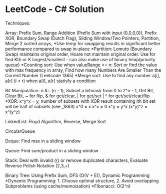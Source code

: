 # LeetCode - C# Solution

Techniques:

Array: Prefix Sum, Range Addition (Prefix Sum with input (0,0,0,0)), Prefix XOR, Boundary Swap (Dutch Flag), Sliding Window/Two Pointers, Partition, Merge 2 sorted arrays, 
*Use temp for swapping results in significant better performance compared to swap in-place
*Partition: Lomuto (Boundary Swap) maintains original order, Hoare not maintain original order.
    Use for find Kth or K largest/smallest - can also make use of binary heap(priority queue)
*Counting sort: Use when valueRange <= n:
    Sort or find the value with max frequency in array,
    Find how many Numbers Are Smaller Than the Current Number (Leetcode 1365)
*Merge sort: Use to find any number a[i], a[r] (i < r) when a[i], a[r] statisfy a condition

Bit Manipulation: n &= (n - 1), Subset a bitmask from 0 to 2^n - 1, Get Bit, Clear Bit, ~ for flip, & for get/clear, | for get/set | ^ for get/set/clear/flip
*XOR: 
    x^y^x = y, number of subsets with XOR result containing ith bit set will be half of subsets (see _1863)
    x^0 = x
    x^x = 0
    x^y = y^x
    (x^y)^z =  x^(y^z)

LinkedList: Floyd Algorithm, Reverse, Merge Sort

CircularQueue

Deque: Find max in a sliding window

Queue: Find sum/product in a sliding window

Stack: Deal with invalid ({) or remove duplicated characters, Evaluate Reverse Polish Notation (2,3,+)

Binary Tree: Using Prefix Sum, DFS (O(V + E)), Dynamic Programming
*Dynamic Programming: 1. Choose optimal structure, 2. Avoid overlapping Subproblems (using cache/memoization)
*Fibonacci: O(2^n)

